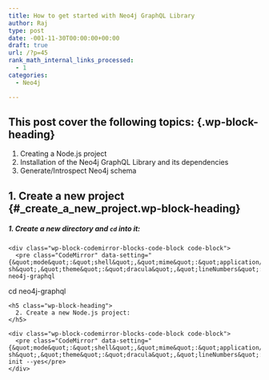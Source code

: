 ```yaml
---
title: How to get started with Neo4j GraphQL Library
author: Raj
type: post
date: -001-11-30T00:00:00+00:00
draft: true
url: /?p=45
rank_math_internal_links_processed:
  - 1
categories:
  - Neo4j

---
```

## **This post cover the following topics**: {.wp-block-heading}

<ol class="has-medium-font-size">
  <li>
    Creating a Node.js project
  </li>
  <li>
    Installation of the Neo4j GraphQL Library and its dependencies
  </li>
  <li>
    Generate/Introspect Neo4j schema
  </li>
</ol>

## 1. Create a new project {#_create_a_new_project.wp-block-heading}

<div class="wp-block-group is-layout-flow wp-block-group-is-layout-flow">
  <div class="wp-block-group__inner-container">
    <h5 class="wp-block-heading">
      1. Create a new directory and&nbsp;<code>cd</code>&nbsp;into it:
    </h5>
    
    <div class="wp-block-codemirror-blocks-code-block code-block">
      <pre class="CodeMirror" data-setting="{&quot;mode&quot;:&quot;shell&quot;,&quot;mime&quot;:&quot;application/x-sh&quot;,&quot;theme&quot;:&quot;dracula&quot;,&quot;lineNumbers&quot;:true,&quot;styleActiveLine&quot;:true,&quot;lineWrapping&quot;:true,&quot;readOnly&quot;:true,&quot;language&quot;:&quot;Shell&quot;,&quot;modeName&quot;:&quot;shell&quot;}">mkdir neo4j-graphql
cd neo4j-graphql</pre>
    </div>
    
    <h5 class="wp-block-heading">
      2. Create a new Node.js project:
    </h5>
    
    <div class="wp-block-codemirror-blocks-code-block code-block">
      <pre class="CodeMirror" data-setting="{&quot;mode&quot;:&quot;shell&quot;,&quot;mime&quot;:&quot;application/x-sh&quot;,&quot;theme&quot;:&quot;dracula&quot;,&quot;lineNumbers&quot;:true,&quot;styleActiveLine&quot;:true,&quot;lineWrapping&quot;:true,&quot;readOnly&quot;:true,&quot;language&quot;:&quot;Shell&quot;,&quot;modeName&quot;:&quot;shell&quot;}">npm init --yes</pre>
    </div>
  </div>
</div>